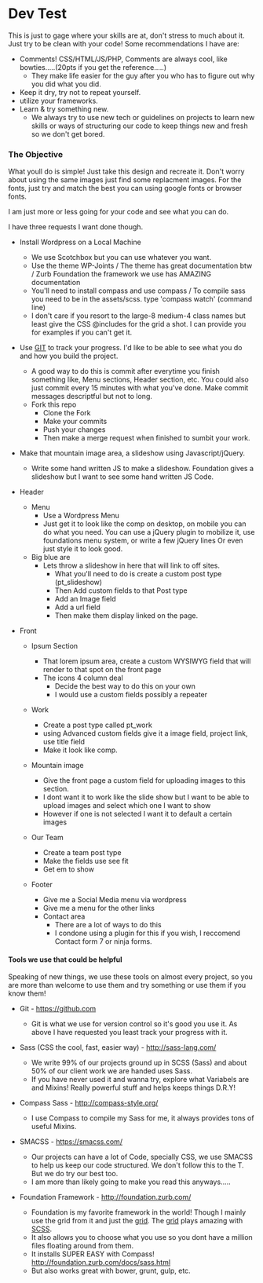 # Dev Test

This is just to gage where your skills are at, don't stress to much about it. Just try to be clean with your code! Some recommendations I have are:

  - Comments! CSS/HTML/JS/PHP, Comments are always cool, like bowties.....(20pts if you get the reference.....)
    - They make life easier for the guy after you who has to figure out why you did what you did.
  - Keep it dry, try not to repeat yourself.
  - utilize your frameworks.
  - Learn & try something new.
     - We always try to use new tech or guidelines on projects to learn new skills or ways of structuring our code to keep things new and fresh so we don't get bored. 

### The Objective
What youll do is simple! Just take this design and recreate it. Don't worry about using the same images just find some replacment images. For the fonts, just try and match the best you can using google fonts or browser fonts.

I am just more or less going for your code and see what you can do. 

I have three requests I want done though. 

- Install Wordpress on a Local Machine
    - We use Scotchbox but you can use whatever you want.
    - Use the theme WP-Joints / The theme has great documentation btw / Zurb Foundation the framework we use has AMAZING documentation
    - You'll need to install compass and use compass / To compile sass you need to be in the assets/scss. type 'compass watch' (command line)
    - I don't care if you resort to the large-8 medium-4 class names but least give the CSS @includes for the grid a shot.  I can provide you for examples if you can't get it. 


- Use [GIT](https://github.com/) to track your progress. I'd like to be able to see what you do and how you build the project. 
    - A good way to do this is commit after everytime you finish something like, Menu sections, Header section, etc. You could also just commit every 15 minutes with what you've done. Make commit messages descriptful but not to long. 
    - Fork this repo
   		- Clone the Fork
        - Make your commits
        - Push your changes
        - Then make a merge request when finished to sumbit your work. 

- Make that mountain image area, a slideshow using Javascript/jQuery. 
    - Write some hand written JS to make a slideshow. Foundation gives a slideshow but I want to see some hand written JS Code. 
    
- Header
    - Menu 
        - Use a Wordpress Menu
        - Just get it to look like the comp on desktop, on mobile you can do what you need. You can use a jQuery plugin to mobilize it, use foundations menu system, or write a few jQuery lines Or even just style it to look good.
    - Big blue are
        - Lets throw a slideshow in here that will link to off sites. 
            - What you'll need to do is create a custom post type (pt_slideshow)
            - Then Add custom fields to that Post type
            - Add an Image field
            - Add a url field
            - Then make them display linked on the page.
- Front 
    - Ipsum Section
        - That lorem ipsum area, create a custom WYSIWYG field that will render to that spot on the front page
        - The icons 4 column deal
            - Decide the best way to do this on your own
            - I would use a custom fields possibly a repeater

    - Work
        - Create a post type called pt_work
        - using Advanced custom fields give it a image field, project link, use title field 
        - Make it look like comp.

    - Mountain image
        - Give the front page a custom field for uploading images to this section.
        - I dont want it to work like the slide show but I want to be able to upload images and select which one I want to show
        - However if one is not selected I want it to default a certain images

    - Our Team
        - Create a team post type
        - Make the fields use see fit
        - Get em to show

    - Footer
        - Give me a Social Media menu via wordpress
        - Give me a menu for the other links
        - Contact area
            - There are a lot of ways to do this
            - I condone using a plugin for this if you wish, I reccomend Contact form 7 or ninja forms. 



#### Tools we use that could be helpful 
Speaking of new things, we use these tools on almost every project, so you are more than welcome to use them and try something or use them if you know them!

- Git - https://github.com
    - Git is what we use for version control so it's good you use it. As above I have requested you least track your progress with it. 
    
- Sass (CSS the cool, fast, easier way) - http://sass-lang.com/
    - We write 99% of our projects ground up in SCSS (Sass) and about 50% of our client work we are handed uses Sass.
    - If you have never used it and wanna try, explore what Variabels are and Mixins! Really powerful stuff and helps keeps things D.R.Y!
- Compass Sass - http://compass-style.org/
    - I use Compass to compile my Sass for me, it always provides tons of useful Mixins.
- SMACSS  - https://smacss.com/
    - Our projects can have a lot of Code, specially CSS, we use SMACSS to help us keep our code structured. We don't follow this to the T. But we do try our best too. 
    - I am more than likely going to make you read this anyways.....
- Foundation Framework - http://foundation.zurb.com/
    - Foundation is my favorite framework in the world! Though I mainly use the grid from it and just the [grid](http://foundation.zurb.com/docs/components/grid.html).  The [grid](http://foundation.zurb.com/docs/components/grid.html) plays amazing with [SCSS](http://foundation.zurb.com/docs/components/grid.html). 
    - It also allows you to choose what you use so you dont have a million files floating around from them.
    - It installs SUPER EASY with Compass! http://foundation.zurb.com/docs/sass.html
    - But also works great with bower, grunt, gulp, etc.  
    



